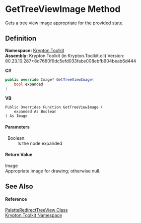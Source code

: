 # GetTreeViewImage Method


Gets a tree view image appropriate for the provided state.



## Definition
**Namespace:** <a href="79d2eac2-21f4-54ff-7552-b20c33c30600.md">Krypton.Toolkit</a>  
**Assembly:** Krypton.Toolkit (in Krypton.Toolkit.dll) Version: 80.23.10.287+8d7660f9dc5efd033fabe008ebfb904beab6d444

**C#**
``` C#
public override Image? GetTreeViewImage(
	bool expanded
)
```
**VB**
``` VB
Public Overrides Function GetTreeViewImage ( 
	expanded As Boolean
) As Image
```



#### Parameters
<dl><dt>  Boolean</dt><dd>Is the node expanded</dd></dl>

#### Return Value
Image  
Appropriate image for drawing; otherwise null.

## See Also


#### Reference
<a href="78bd2320-f935-0881-3a28-62008efe33cf.md">PaletteRedirectTreeView Class</a>  
<a href="79d2eac2-21f4-54ff-7552-b20c33c30600.md">Krypton.Toolkit Namespace</a>  
